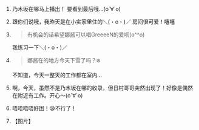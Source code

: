 1. 乃木坂在哪马上播出！ 要看到最后哦…(о´∀`о)

2. 跟你们说哦，我昨天是在小实家里住的＼(・o・)／ 房间很可爱！嘻嘻

3. > 有机会的话希望娜酱可以唱GreeeeN的爱呗(o^^o)

   我练习一下＼(・o・)／

4. > 娜酱在的地方今天下雪了吗？❄️

   不知道，今天一整天的工作都在室内…

5. 啊，今天，虽然不是乃木坂在哪的收录，但日村哥哥突然出现了！好像是偶然在附近有工作。开心～(о´∀`о)

6. 唔唔唔唔好困！😪不行了！

7. 【图片】